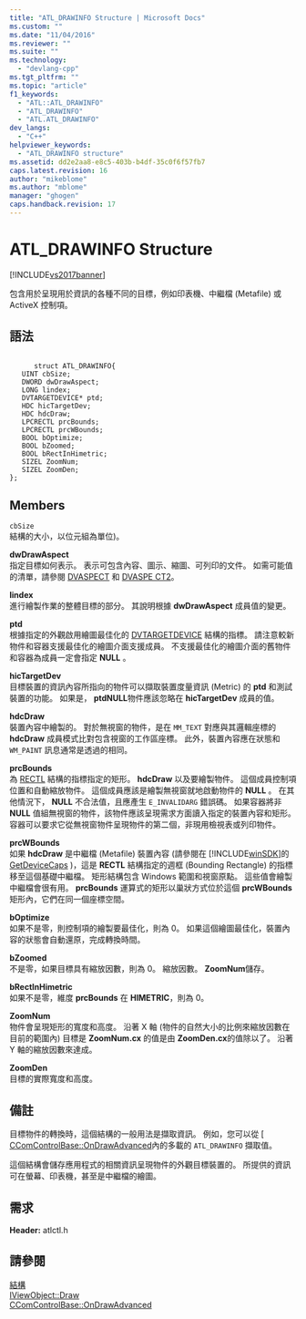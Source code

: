 ```yaml
---
title: "ATL_DRAWINFO Structure | Microsoft Docs"
ms.custom: ""
ms.date: "11/04/2016"
ms.reviewer: ""
ms.suite: ""
ms.technology: 
  - "devlang-cpp"
ms.tgt_pltfrm: ""
ms.topic: "article"
f1_keywords: 
  - "ATL::ATL_DRAWINFO"
  - "ATL_DRAWINFO"
  - "ATL.ATL_DRAWINFO"
dev_langs: 
  - "C++"
helpviewer_keywords: 
  - "ATL_DRAWINFO structure"
ms.assetid: dd2e2aa8-e8c5-403b-b4df-35c0f6f57fb7
caps.latest.revision: 16
author: "mikeblome"
ms.author: "mblome"
manager: "ghogen"
caps.handback.revision: 17
---
```

# ATL_DRAWINFO Structure
[!INCLUDE[vs2017banner](../../assembler/inline/includes/vs2017banner.md)]

包含用於呈現用於資訊的各種不同的目標，例如印表機、中繼檔 \(Metafile\) 或 ActiveX 控制項。  
  
## 語法  
  
```  
  
      struct ATL_DRAWINFO{  
   UINT cbSize;  
   DWORD dwDrawAspect;  
   LONG lindex;  
   DVTARGETDEVICE* ptd;  
   HDC hicTargetDev;  
   HDC hdcDraw;  
   LPCRECTL prcBounds;  
   LPCRECTL prcWBounds;  
   BOOL bOptimize;  
   BOOL bZoomed;  
   BOOL bRectInHimetric;  
   SIZEL ZoomNum;  
   SIZEL ZoomDen;  
};  
```  
  
## Members  
 `cbSize`  
 結構的大小，以位元組為單位\)。  
  
 **dwDrawAspect**  
 指定目標如何表示。  表示可包含內容、圖示、縮圖、可列印的文件。  如需可能值的清單，請參閱 [DVASPECT](http://msdn.microsoft.com/library/windows/desktop/ms690318) 和 [DVASPE CT2](http://msdn.microsoft.com/library/windows/desktop/ms688644)。  
  
 **lindex**  
 進行繪製作業的整體目標的部分。  其說明根據 **dwDrawAspect** 成員值的變更。  
  
 **ptd**  
 根據指定的外觀啟用繪圖最佳化的 [DVTARGETDEVICE](http://msdn.microsoft.com/library/windows/desktop/ms686613) 結構的指標。  請注意較新物件和容器支援最佳化的繪圖介面支援成員。  不支援最佳化的繪圖介面的舊物件和容器為成員一定會指定 **NULL** 。  
  
 **hicTargetDev**  
 目標裝置的資訊內容所指向的物件可以擷取裝置度量資訊 \(Metric\) 的 **ptd** 和測試裝置的功能。  如果是， **ptdNULL**物件應該忽略在 **hicTargetDev** 成員的值。  
  
 **hdcDraw**  
 裝置內容中繪製的。  對於無視窗的物件，是在 `MM_TEXT` 對應與其邏輯座標的 **hdcDraw** 成員模式比對包含視窗的工作區座標。  此外，裝置內容應在狀態和 `WM_PAINT` 訊息通常是透過的相同。  
  
 **prcBounds**  
 為 [RECTL](http://msdn.microsoft.com/library/windows/desktop/dd162907) 結構的指標指定的矩形。 **hdcDraw** 以及要繪製物件。  這個成員控制項位置和自動縮放物件。  這個成員應該是繪製無視窗就地啟動物件的 **NULL** 。  在其他情況下， **NULL** 不合法值，且應產生 `E_INVALIDARG` 錯誤碼。  如果容器將非**NULL** 值組無視窗的物件，該物件應該呈現需求方面讀入指定的裝置內容和矩形。  容器可以要求它從無視窗物件呈現物件的第二個，非現用檢視表或列印物件。  
  
 **prcWBounds**  
 如果 **hdcDraw** 是中繼檔 \(Metafile\) 裝置內容 \(請參閱在 [!INCLUDE[winSDK](../../atl/includes/winsdk_md.md)]的 [GetDeviceCaps](http://msdn.microsoft.com/library/windows/desktop/dd144877) \)，這是 **RECTL** 結構指定的週框 \(Bounding Rectangle\) 的指標移至這個基礎中繼檔。  矩形結構包含 Windows 範圍和視窗原點。  這些值會繪製中繼檔會很有用。  **prcBounds** 運算式的矩形以巢狀方式位於這個 **prcWBounds** 矩形內，它們在同一個座標空間。  
  
 **bOptimize**  
 如果不是零，則控制項的繪製要最佳化，則為 0。  如果這個繪圖最佳化，裝置內容的狀態會自動還原，完成轉換時間。  
  
 **bZoomed**  
 不是零，如果目標具有縮放因數，則為 0。  縮放因數。 **ZoomNum**儲存。  
  
 **bRectInHimetric**  
 如果不是零，維度 **prcBounds** 在 **HIMETRIC**，則為 0。  
  
 **ZoomNum**  
 物件會呈現矩形的寬度和高度。  沿著 X 軸 \(物件的自然大小的比例來縮放因數在目前的範圍內\) 目標是 **ZoomNum.cx** 的值是由 **ZoomDen.cx**的值除以了。  沿著 Y 軸的縮放因數來達成。  
  
 **ZoomDen**  
 目標的實際寬度和高度。  
  
## 備註  
 目標物件的轉換時，這個結構的一般用法是擷取資訊。  例如，您可以從 \[ [CComControlBase::OnDrawAdvanced](../Topic/CComControlBase::OnDrawAdvanced.md)內的多載的 `ATL_DRAWINFO` 擷取值。  
  
 這個結構會儲存應用程式的相關資訊呈現物件的外觀目標裝置的。  所提供的資訊可在螢幕、印表機，甚至是中繼檔的繪圖。  
  
## 需求  
 **Header:** atlctl.h  
  
## 請參閱  
 [結構](../../atl/reference/atl-structures.md)   
 [IViewObject::Draw](http://msdn.microsoft.com/library/windows/desktop/ms688655)   
 [CComControlBase::OnDrawAdvanced](../Topic/CComControlBase::OnDrawAdvanced.md)